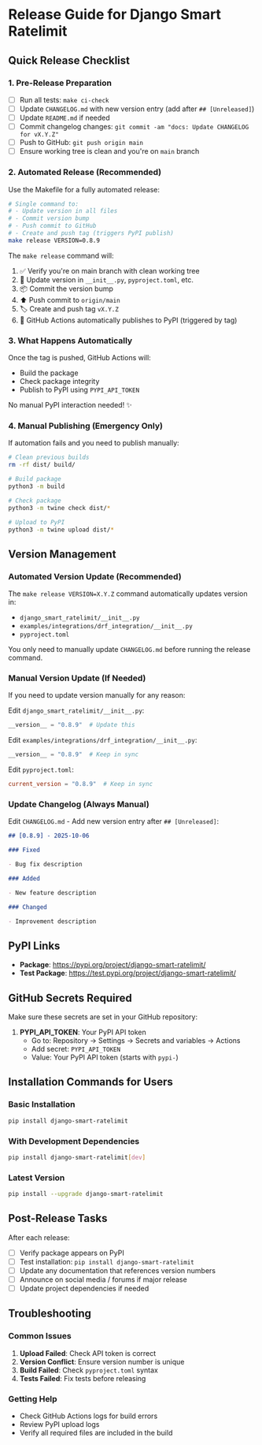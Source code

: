 # Release Guide for Django Smart Ratelimit

## Quick Release Checklist

### 1. Pre-Release Preparation

- [ ] Run all tests: `make ci-check`
- [ ] Update `CHANGELOG.md` with new version entry (add after `## [Unreleased]`)
- [ ] Update `README.md` if needed
- [ ] Commit changelog changes: `git commit -am "docs: Update CHANGELOG for vX.Y.Z"`
- [ ] Push to GitHub: `git push origin main`
- [ ] Ensure working tree is clean and you're on `main` branch

### 2. Automated Release (Recommended)

Use the Makefile for a fully automated release:

```bash
# Single command to:
# - Update version in all files
# - Commit version bump
# - Push commit to GitHub
# - Create and push tag (triggers PyPI publish)
make release VERSION=0.8.9
```

The `make release` command will:

1. ✅ Verify you're on main branch with clean working tree
2. 📝 Update version in `__init__.py`, `pyproject.toml`, etc.
3. 📦 Commit the version bump
4. ⬆️ Push commit to `origin/main`
5. 🏷️ Create and push tag `vX.Y.Z`
6. 🚀 GitHub Actions automatically publishes to PyPI (triggered by tag)

### 3. What Happens Automatically

Once the tag is pushed, GitHub Actions will:

- Build the package
- Check package integrity
- Publish to PyPI using `PYPI_API_TOKEN`

No manual PyPI interaction needed! ✨

### 4. Manual Publishing (Emergency Only)

If automation fails and you need to publish manually:

```bash
# Clean previous builds
rm -rf dist/ build/

# Build package
python3 -m build

# Check package
python3 -m twine check dist/*

# Upload to PyPI
python3 -m twine upload dist/*
```

## Version Management

### Automated Version Update (Recommended)

The `make release VERSION=X.Y.Z` command automatically updates version in:

- `django_smart_ratelimit/__init__.py`
- `examples/integrations/drf_integration/__init__.py`
- `pyproject.toml`

You only need to manually update `CHANGELOG.md` before running the release command.

### Manual Version Update (If Needed)

If you need to update version manually for any reason:

Edit `django_smart_ratelimit/__init__.py`:

```python
__version__ = "0.8.9"  # Update this
```

Edit `examples/integrations/drf_integration/__init__.py`:

```python
__version__ = "0.8.9"  # Keep in sync
```

Edit `pyproject.toml`:

```toml
current_version = "0.8.9"  # Keep in sync
```

### Update Changelog (Always Manual)

Edit `CHANGELOG.md` - Add new version entry after `## [Unreleased]`:

```markdown
## [0.8.9] - 2025-10-06

### Fixed

- Bug fix description

### Added

- New feature description

### Changed

- Improvement description
```

## PyPI Links

- **Package**: https://pypi.org/project/django-smart-ratelimit/
- **Test Package**: https://test.pypi.org/project/django-smart-ratelimit/

## GitHub Secrets Required

Make sure these secrets are set in your GitHub repository:

1. **PYPI_API_TOKEN**: Your PyPI API token
   - Go to: Repository → Settings → Secrets and variables → Actions
   - Add secret: `PYPI_API_TOKEN`
   - Value: Your PyPI API token (starts with `pypi-`)

## Installation Commands for Users

### Basic Installation

```bash
pip install django-smart-ratelimit
```

### With Development Dependencies

```bash
pip install django-smart-ratelimit[dev]
```

### Latest Version

```bash
pip install --upgrade django-smart-ratelimit
```

## Post-Release Tasks

After each release:

- [ ] Verify package appears on PyPI
- [ ] Test installation: `pip install django-smart-ratelimit`
- [ ] Update any documentation that references version numbers
- [ ] Announce on social media / forums if major release
- [ ] Update project dependencies if needed

## Troubleshooting

### Common Issues

1. **Upload Failed**: Check API token is correct
2. **Version Conflict**: Ensure version number is unique
3. **Build Failed**: Check `pyproject.toml` syntax
4. **Tests Failed**: Fix tests before releasing

### Getting Help

- Check GitHub Actions logs for build errors
- Review PyPI upload logs
- Verify all required files are included in the build
